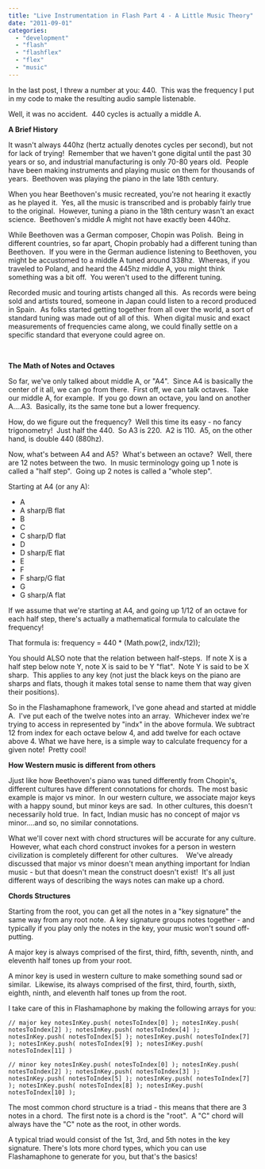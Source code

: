 ```yaml
---
title: "Live Instrumentation in Flash Part 4 - A Little Music Theory"
date: "2011-09-01"
categories: 
  - "development"
  - "flash"
  - "flashflex"
  - "flex"
  - "music"
---
```


In the last post, I threw a number at you: 440.  This was the frequency I put in my code to make the resulting audio sample listenable.

Well, it was no accident.  440 cycles is actually a middle A.

**A Brief History**

It wasn't always 440hz (hertz actually denotes cycles per second), but not for lack of trying!  Remember that we haven't gone digital until the past 30 years or so, and industrial manufacturing is only 70-80 years old.  People have been making instruments and playing music on them for thousands of years.  Beethoven was playing the piano in the late 18th century.

When you hear Beethoven's music recreated, you're not hearing it exactly as he played it.  Yes, all the music is transcribed and is probably fairly true to the original.  However, tuning a piano in the 18th century wasn't an exact science.  Beethoven's middle A might not have exactly been 440hz.

While Beethoven was a German composer, Chopin was Polish.  Being in different countries, so far apart, Chopin probably had a different tuning than Beethoven.  If you were in the German audience listening to Beethoven, you might be accustomed to a middle A tuned around 338hz.  Whereas, if you traveled to Poland, and heard the 445hz middle A, you might think something was a bit off.  You weren't used to the different tuning.

Recorded music and touring artists changed all this.  As records were being sold and artists toured, someone in Japan could listen to a record produced in Spain.  As folks started getting together from all over the world, a sort of standard tuning was made out of all of this.  When digital music and exact measurements of frequencies came along, we could finally settle on a specific standard that everyone could agree on.

 

**The Math of Notes and Octaves**

So far, we've only talked about middle A, or "A4".  Since A4 is basically the center of it all, we can go from there.  First off, we can talk octaves.  Take our middle A, for example.  If you go down an octave, you land on another A....A3.  Basically, its the same tone but a lower frequency.

How, do we figure out the frequency?  Well this time its easy - no fancy trigonometry!  Just half the 440.  So A3 is 220.  A2 is 110.  A5, on the other hand, is double 440 (880hz).

Now, what's between A4 and A5?  What's between an octave?  Well, there are 12 notes between the two.  In music terminology going up 1 note is called a "half step".  Going up 2 notes is called a "whole step".

Starting at A4 (or any A):

- A
- A sharp/B flat
- B
- C
- C sharp/D flat
- D
- D sharp/E flat
- E
- F
- F sharp/G flat
- G
- G sharp/A flat

If we assume that we're starting at A4, and going up 1/12 of an octave for each half step, there's actually a mathematical formula to calculate the frequency!

That formula is: frequency = 440 \* (Math.pow(2, indx/12));

You should ALSO note that the relation between half-steps.  If note X is a half step below note Y, note X is said to be Y "flat".  Note Y is said to be X sharp.  This applies to any key (not just the black keys on the piano are sharps and flats, though it makes total sense to name them that way given their positions).

So in the Flashamaphone framework, I've gone ahead and started at middle A.  I've put each of the twelve notes into an array.  Whichever index we're trying to access in represented by "indx" in the above formula. We subtract 12 from index for each octave below 4, and add twelve for each octave above 4. What we have here, is a simple way to calculate frequency for a given note!  Pretty cool!

**How Western music is different from others**

Jjust like how Beethoven's piano was tuned differently from Chopin's, different cultures have different connotations for chords.  The most basic example is major vs minor.  In our western culture, we associate major keys with a happy sound, but minor keys are sad.  In other cultures, this doesn't necessarily hold true.  In fact, Indian music has no concept of major vs minor....and so, no similar connotations.

What we'll cover next with chord structures will be accurate for any culture.  However, what each chord construct invokes for a person in western civilization is completely different for other cultures.    We've already discussed that major vs minor doesn't mean anything important for Indian music - but that doesn't mean the construct doesn't exist!  It's all just different ways of describing the ways notes can make up a chord.

**Chords Structures**

Starting from the root, you can get all the notes in a "key signature" the same way from any root note.  A key signature groups notes together - and typically if you play only the notes in the key, your music won't sound off-putting.

A major key is always comprised of the first, third, fifth, seventh, ninth, and eleventh half tones up from your root.

A minor key is used in western culture to make something sound sad or similar.  Likewise, its always comprised of the first, third, fourth, sixth, eighth, ninth, and eleventh half tones up from the root.

I take care of this in Flashamaphone by making the following arrays for you:

`// major key notesInKey.push( notesToIndex[0] ); notesInKey.push( notesToIndex[2] ); notesInKey.push( notesToIndex[4] ); notesInKey.push( notesToIndex[5] ); notesInKey.push( notesToIndex[7] ); notesInKey.push( notesToIndex[9] ); notesInKey.push( notesToIndex[11] )`

`// minor key notesInKey.push( notesToIndex[0] ); notesInKey.push( notesToIndex[2] ); notesInKey.push( notesToIndex[3] ); notesInKey.push( notesToIndex[5] ); notesInKey.push( notesToIndex[7] ); notesInKey.push( notesToIndex[8] ); notesInKey.push( notesToIndex[10] );`

The most common chord structure is a triad - this means that there are 3 notes in a chord.  The first note is a chord is the "root".  A "C" chord will always have the "C" note as the root, in other words.

A typical triad would consist of the 1st, 3rd, and 5th notes in the key signature. There's lots more chord types, which you can use Flashamaphone to generate for you, but that's the basics!
